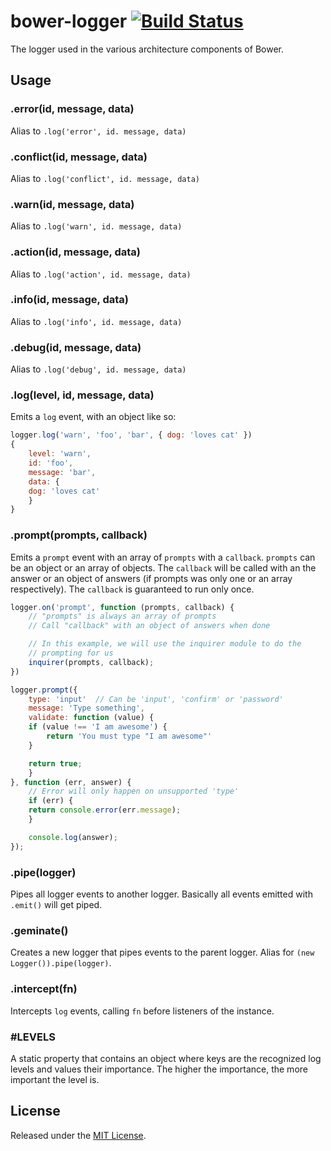 # bower-logger [![Build Status](https://secure.travis-ci.org/bower/logger.png?branch=master)](http://travis-ci.org/bower/logger)

The logger used in the various architecture components of Bower.


## Usage

### .error(id, message, data)

Alias to `.log('error', id. message, data)`


### .conflict(id, message, data)

Alias to `.log('conflict', id. message, data)`


### .warn(id, message, data)

Alias to `.log('warn', id. message, data)`


### .action(id, message, data)

Alias to `.log('action', id. message, data)`


### .info(id, message, data)

Alias to `.log('info', id. message, data)`


### .debug(id, message, data)

Alias to `.log('debug', id. message, data)`


### .log(level, id, message, data)

Emits a `log` event, with an object like so:

```js
logger.log('warn', 'foo', 'bar', { dog: 'loves cat' })
{
    level: 'warn',
    id: 'foo',
    message: 'bar',
    data: {
	dog: 'loves cat'
    }
}
```


### .prompt(prompts, callback)

Emits a `prompt` event with an array of `prompts` with a `callback`.
`prompts` can be an object or an array of objects. The `callback` will be called with an
the answer or an object of answers (if prompts was only one or an array respectively).
The `callback` is guaranteed to run only once.

```js
logger.on('prompt', function (prompts, callback) {
    // "prompts" is always an array of prompts
    // Call "callback" with an object of answers when done

    // In this example, we will use the inquirer module to do the
    // prompting for us
    inquirer(prompts, callback);
})

logger.prompt({
    type: 'input'  // Can be 'input', 'confirm' or 'password'
    message: 'Type something',
    validate: function (value) {
	if (value !== 'I am awesome') {
	    return 'You must type "I am awesome"'
	}

	return true;
    }
}, function (err, answer) {
    // Error will only happen on unsupported 'type'
    if (err) {
	return console.error(err.message);
    }

    console.log(answer);
});


```


### .pipe(logger)

Pipes all logger events to another logger.
Basically all events emitted with `.emit()` will get piped.


### .geminate()

Creates a new logger that pipes events to the parent logger.
Alias for `(new Logger()).pipe(logger)`.


### .intercept(fn)

Intercepts `log` events, calling `fn` before listeners of the instance.


### #LEVELS

A static property that contains an object where keys are the recognized log levels and values their importance.
The higher the importance, the more important the level is.


## License

Released under the [MIT License](http://www.opensource.org/licenses/mit-license.php).
